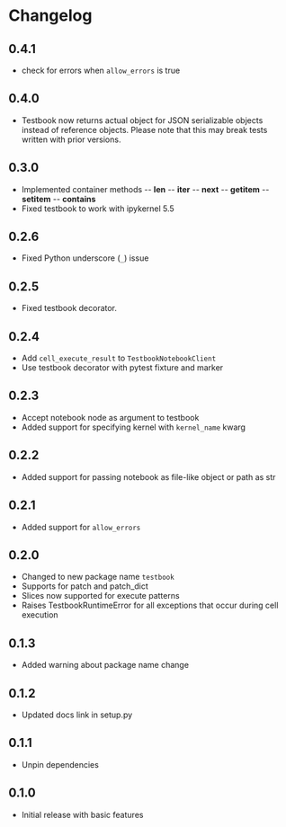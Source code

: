 # Changelog

## 0.4.1

- check for errors when `allow_errors` is true

## 0.4.0

- Testbook now returns actual object for JSON serializable objects instead of reference objects. Please note that this may break tests written with prior versions. 

## 0.3.0

- Implemented container methods
-- __len__
-- __iter__
-- __next__
-- __getitem__
-- __setitem__
-- __contains__
- Fixed testbook to work with ipykernel 5.5

## 0.2.6

- Fixed Python underscore (`_`) issue

## 0.2.5

- Fixed testbook decorator.

## 0.2.4

- Add `cell_execute_result` to `TestbookNotebookClient`
- Use testbook decorator with pytest fixture and marker

## 0.2.3

- Accept notebook node as argument to testbook
- Added support for specifying kernel with `kernel_name` kwarg

## 0.2.2

- Added support for passing notebook as file-like object or path as str

## 0.2.1

- Added support for `allow_errors`

## 0.2.0

- Changed to new package name `testbook`
- Supports for patch and patch_dict
- Slices now supported for execute patterns
- Raises TestbookRuntimeError for all exceptions that occur during cell execution

## 0.1.3

- Added warning about package name change

## 0.1.2

- Updated docs link in setup.py

## 0.1.1

- Unpin dependencies

## 0.1.0

- Initial release with basic features
